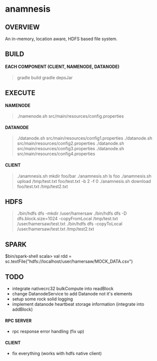 # anamnesis
## OVERVIEW
An in-memory, location aware, HDFS based file system.

## BUILD
#### EACH COMPONENT (CLIENT, NAMENODE, DATANODE)
> gradle build
> gradle depsJar

## EXECUTE
#### NAMENODE
> ./namenode.sh src/main/resources/config.properties
#### DATANODE
> ./datanode.sh src/main/resources/config1.properties
> ./datanode.sh src/main/resources/config2.properties
> ./datanode.sh src/main/resources/config3.properties
> ./datanode.sh src/main/resources/config4.properties
#### CLIENT
> ./anamnesis.sh mkdir foo/bar
> ./anamnesis.sh ls foo
> ./anamnesis.sh upload /tmp/test.txt foo/test.txt -b 2 -f 0
> ./anamnesis.sh download foo/test.txt /tmp/test2.txt

## HDFS
> ./bin/hdfs dfs -mkdir /user/hamersaw
> ./bin/hdfs dfs -D dfs.block.size=1024 -copyFromLocal /tmp/test.txt /user/hamersaw/test.txt
> ./bin/hdfs dfs -copyToLocal /user/hamersaw/test.txt /tmp/test2.txt

## SPARK
$bin/spark-shell
scala> val rdd = sc.textFile("hdfs://localhost/user/hamersaw/MOCK_DATA.csv")

## TODO
- integrate nativecrc32 bulkCompute into readBlock
- change DatanodeService to add Datanode not it's elements
- setup some rock solid logging
- implement datanode heartbeat storage information (integrate into addBlock)
#### RPC SERVER
- rpc response error handling (fix up)
#### CLIENT
- fix everything (works with hdfs native client)
